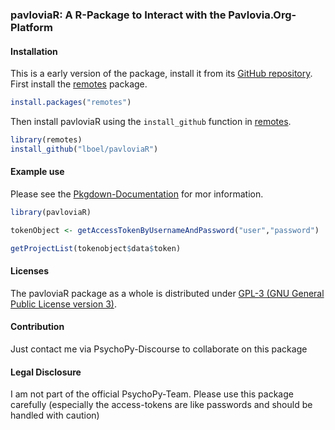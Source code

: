 ### pavloviaR: A R-Package to Interact with the Pavlovia.Org-Platform

#### Installation


This is a early version of the package, install it from its
[GitHub repository](https://github.com/lboel/pavloviaR). First
install the [remotes](https://github.com/r-lib/remotes) package.

```r
install.packages("remotes")
```

Then install pavloviaR using the `install_github` function in
[remotes](https://github.com/r-lib/remotes).

```r
library(remotes)
install_github("lboel/pavloviaR")
```

#### Example use


Please see the [Pkgdown-Documentation](https://pavloviar.psychfactors.de/) for mor information.

```r
library(pavloviaR)

tokenObject <- getAccessTokenByUsernameAndPassword("user","password")

getProjectList(tokenobject$data$token)

```

#### Licenses

The pavloviaR package as a whole is distributed under
[GPL-3 (GNU General Public License version 3)](https://www.gnu.org/licenses/gpl-3.0.en.html).

#### Contribution

Just contact me via PsychoPy-Discourse to collaborate on this package


#### Legal Disclosure
I am not part of the official PsychoPy-Team. Please use this package carefully (especially the access-tokens are like passwords and should be handled with caution) 
